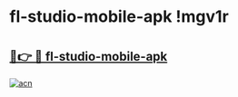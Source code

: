 # fl-studio-mobile-apk !mgv1r

# <h2><a href="https://nrzl1x.esa.edu.pl?title=fl-studio-mobile-apk&ref=mgv1r">🔗👉 🔴 fl-studio-mobile-apk</a></h2>

[![acn](https://github.com/user-attachments/assets/0f9c940e-d8b0-45ae-aac7-cd30a18b3e1c)](https://nrzl1x.esa.edu.pl?title=fl-studio-mobile-apk&ref=mgv1r)

